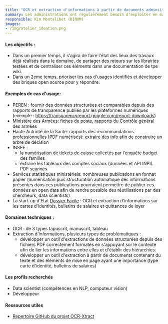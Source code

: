 ```yaml
---
title: "OCR et extraction d'informations à partir de documents adminsitratifs"
summary: Les administrations ont régulièrement besoin d’exploiter en masse des documents administratifs sous des formats non directement exploitables (PDF scannés, images, etc.). L’information contenue dans ces documents, pour être exploitée, doit passer par une étape d'extraction et de structuration de l’information, qui est vite très chronophage si elle doit être réalisée à la main.
responsible: Kim Montalibet (DINUM)
images: 
- /img/atelier_ideation.png
---
```


#### Les objectifs : 
* Dans un premier temps, il s'agira de faire l'état des lieux des travaux déjà réalisés dans le domaine, de partager des retours sur les librairies testées et de centraliser ces éléments dans une documentation de tpe wiki. 
* Dans un 2eme temps, prioriser les cas d'usages identifiés et dévelepper des briques open source pour y répondre.

#### Exemples de cas d'usage: 
* PEREN : fournir des données structurées et comparables depuis des rapports de transparence publiés par les plateformes numériques (exemple : https://transparencyreport.google.com/report-downloads)
* Ministère des Armées: fiches de poste, rapports du Contrôle général des armées 
* Haute Autorité de la Santé: rapports des recommandations professionnelles (PDF numérisés): extraire des info afin de construire un arbre de décision
* INSEE : 
  * la numérisation de tickets de caisse collectés par l’enquête budget des familles
  * extraire les tableaux des comptes sociaux (données et API INPI). PDF scannés
* Services statistiques ministériels: nombreuses publications en format papier (numérisation puis structuration automatique des informations présentes dans ces publications pourraient permettre de publier ces données en open data afin de rendre possible des réutilisations par des chercheurs, data scientists) 
* La start-up d'Etat [Dossier Facile](https://www.dossierfacile.fr/) : OCR et extraction d'informations sur les cartes d'identités, bulletins de salaires et quittances de loyer 

#### Domaines techniques :
- OCR : de 3 types tapuscrit, manuscrit, tableau 
- Extraction d'informations, plusieurs types de problématiques : 
  - développer un outil d'extractions de données structurées depuis des fichiers PDF correctement formatés en s'appuyant sur le contexte afin de lier les informations entre elles et d'établir des hiérarchies.
  - développer un outil d'extraction à partir de documents contenant du texte et des éléments de mise en page ayant une importance (type carte d'identité, bulletins de salaires) 


#### Les profils recherchés
* Data scientist (compétences en NLP, computeur vision)
* Développeur 

#### Ressources utiles 
* [Repertoire GitHub du projet OCR-Xtract](https://github.com/etalab-ia/ocr-xtract )

